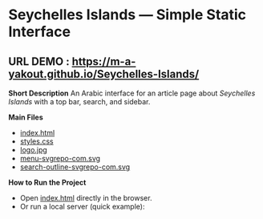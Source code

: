 # Seychelles Islands — Simple Static Interface
## URL DEMO : https://m-a-yakout.github.io/Seychelles-Islands/
**Short Description**
An Arabic interface for an article page about *Seychelles Islands* with a top bar, search, and sidebar.

**Main Files**

* [index.html](index.html)
* [styles.css](styles.css)
* [logo.jpg](logo.jpg)
* [menu-svgrepo-com.svg](menu-svgrepo-com.svg)
* [search-outline-svgrepo-com.svg](search-outline-svgrepo-com.svg)

**How to Run the Project**

* Open [index.html](index.html) directly in the browser.
* Or run a local server (quick example):
